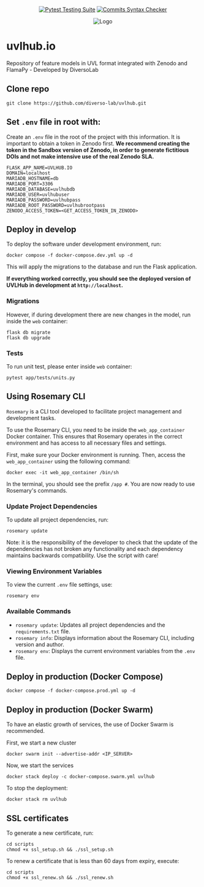 <div align="center">

  <a href="">[![Pytest Testing Suite](https://github.com/diverso-lab/uvlhub/actions/workflows/tests.yml/badge.svg?branch=main)](https://github.com/diverso-lab/uvlhub/actions/workflows/tests.yml)</a>
  <a href="">[![Commits Syntax Checker](https://github.com/diverso-lab/uvlhub/actions/workflows/commits.yml/badge.svg?branch=main)](https://github.com/diverso-lab/uvlhub/actions/workflows/commits.yml)</a>
  
</div>

<div style="text-align: center;">
  <img src="https://www.uvlhub.io/static/img/logos/logo-light.svg" alt="Logo">
</div>

# uvlhub.io

Repository of feature models in UVL format integrated with Zenodo and FlamaPy - Developed by DiversoLab

## Clone repo

```
git clone https://github.com/diverso-lab/uvlhub.git
```

## Set `.env` file in root with:

Create an `.env` file in the root of the project with this information. It is important to obtain a token in Zenodo first. **We recommend creating the token in the Sandbox version of Zenodo, in order to generate fictitious DOIs and not make intensive use of the real Zenodo SLA.**

```
FLASK_APP_NAME=UVLHUB.IO
DOMAIN=localhost
MARIADB_HOSTNAME=db
MARIADB_PORT=3306
MARIADB_DATABASE=uvlhubdb
MARIADB_USER=uvlhubuser
MARIADB_PASSWORD=uvlhubpass
MARIADB_ROOT_PASSWORD=uvlhubrootpass
ZENODO_ACCESS_TOKEN=<GET_ACCESS_TOKEN_IN_ZENODO>
```

## Deploy in develop

To deploy the software under development environment, run:

```
docker compose -f docker-compose.dev.yml up -d 
```

This will apply the migrations to the database and run the Flask application. 

**If everything worked correctly, you should see the deployed version of UVLHub in development at `http://localhost`.**

### Migrations

However, if during development there are new changes in the model, run inside the `web` container:

```
flask db migrate
flask db upgrade
```

### Tests

To run unit test, please enter inside `web` container:

```
pytest app/tests/units.py
```

## Using Rosemary CLI

`Rosemary` is a CLI tool developed to facilitate project management and development tasks.

To use the Rosemary CLI, you need to be inside the `web_app_container` Docker container. This ensures that Rosemary operates in the correct environment and has access to all necessary files and settings.

First, make sure your Docker environment is running. Then, access the `web_app_container` using the following command:

```
docker exec -it web_app_container /bin/sh
```

In the terminal, you should see the prefix `/app #`. You are now ready to use Rosemary's commands.

### Update Project Dependencies

To update all project dependencies, run:

```
rosemary update
```

Note: it is the responsibility of the developer to check that the update of the dependencies has not broken any 
functionality and each dependency maintains backwards compatibility. Use the script with care!

### Viewing Environment Variables

To view the current `.env` file settings, use:

```
rosemary env
```
### Available Commands

- `rosemary update`: Updates all project dependencies and the `requirements.txt` file.
- `rosemary info`: Displays information about the Rosemary CLI, including version and author.
- `rosemary env`: Displays the current environment variables from the `.env` file.

## Deploy in production (Docker Compose)

```
docker compose -f docker-compose.prod.yml up -d 
```

## Deploy in production (Docker Swarm)

To have an elastic growth of services, the use of Docker Swarm is recommended.

First, we start a new cluster

```
docker swarm init --advertise-addr <IP_SERVER>
```

Now, we start the services

```
docker stack deploy -c docker-compose.swarm.yml uvlhub
```

To stop the deployment:

```
docker stack rm uvlhub
```

## SSL certificates

To generate a new certificate, run: 

```
cd scripts
chmod +x ssl_setup.sh && ./ssl_setup.sh
```

To renew a certificate that is less than 60 days from expiry, execute:

```
cd scripts
chmod +x ssl_renew.sh && ./ssl_renew.sh
```

